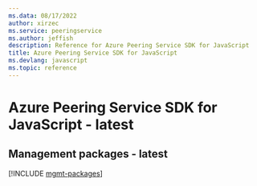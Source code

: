 ```yaml
---
ms.data: 08/17/2022
author: xirzec
ms.service: peeringservice
ms.author: jeffish
description: Reference for Azure Peering Service SDK for JavaScript
title: Azure Peering Service SDK for JavaScript
ms.devlang: javascript
ms.topic: reference
---
```

# Azure Peering Service SDK for JavaScript - latest

## Management packages - latest
[!INCLUDE [mgmt-packages](peering-service-mgmt-index.md)]